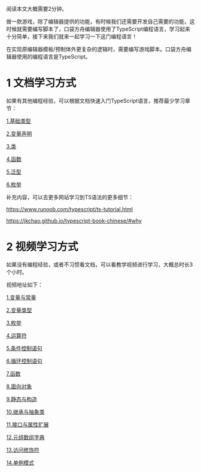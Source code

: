 阅读本文大概需要2分钟。

做一款游戏，除了编辑器提供的功能，有时候我们还需要开发自己需要的功能，这时候就需要编写脚本了，口袋方舟编辑器使用了TypeScript编程语言，学习起来十分简单，接下来我们就来一起学习一下这门编程语言！

在实现原编辑器模板/预制体外更复杂的逻辑时，需要编写游戏脚本。口袋方舟编辑器使用的编程语言是TypeScript。

# 1 文档学习方式

如果有其他编程经验，可以根据文档快速入门TypeScript语言，推荐最少学习章节：

[1.基础类型](https://www.tslang.cn/docs/handbook/basic-types.html)

[2.变量声明](https://www.tslang.cn/docs/handbook/variable-declarations.html)

[3.类](https://www.tslang.cn/docs/handbook/classes.html)

[4.函数](https://www.tslang.cn/docs/handbook/functions.html)

[5.泛型](https://www.tslang.cn/docs/handbook/generics.html)

[6.枚举](https://www.tslang.cn/docs/handbook/enums.html)

补充内容，可以去更多网站学习到TS语法的更多细节：

https://www.runoob.com/typescript/ts-tutorial.html

https://jkchao.github.io/typescript-book-chinese/#why

# 2 视频学习方式

如果没有编程经验，或者不习惯看文档，可以看教学视频进行学习，大概总时长3个小时。

视频地址如下：

[1.变量与常量](https://www.bilibili.com/video/BV14i4y1o7YF?p=3)

[2.变量类型](https://www.bilibili.com/video/BV14i4y1o7YF?p=4)

[3.枚举](https://www.bilibili.com/video/BV14i4y1o7YF?p=5)

[4.运算符](https://www.bilibili.com/video/BV14i4y1o7YF?p=6)

[5.条件控制语句](https://www.bilibili.com/video/BV14i4y1o7YF?p=7)

[6.循环控制语句](https://www.bilibili.com/video/BV14i4y1o7YF?p=8)

[7.函数](https://www.bilibili.com/video/BV14i4y1o7YF?p=9)

[8.面向对象](https://www.bilibili.com/video/BV14i4y1o7YF?p=10)

[9.静态与构造](https://www.bilibili.com/video/BV14i4y1o7YF?p=11)

[10.继承与抽象类](https://www.bilibili.com/video/BV14i4y1o7YF?p=12)

[11.接口与属性扩展](https://www.bilibili.com/video/BV14i4y1o7YF?p=13)

[12.元组数组字典](https://www.bilibili.com/video/BV14i4y1o7YF?p=16)

[13.访问修饰符](https://www.bilibili.com/video/BV14i4y1o7YF?p=19)

[14.单例模式](https://www.bilibili.com/video/BV14i4y1o7YF?p=20)

